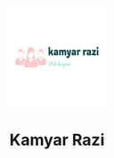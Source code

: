 <div align='center'>
  <img src='/apple-touch-icon.png' alt=image />
<h1> Kamyar Razi </h1>
  
</div>




